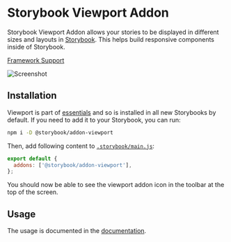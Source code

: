 # Storybook Viewport Addon

Storybook Viewport Addon allows your stories to be displayed in different sizes and layouts in [Storybook](https://storybook.js.org). This helps build responsive components inside of Storybook.

[Framework Support](https://storybook.js.org/docs/configure/integration/frameworks-feature-support)

![Screenshot](https://raw.githubusercontent.com/storybookjs/storybook/next/code/addons/viewport/docs/viewport.png)

## Installation

Viewport is part of [essentials](https://storybook.js.org/docs/essentials) and so is installed in all new Storybooks by default. If you need to add it to your Storybook, you can run:

```sh
npm i -D @storybook/addon-viewport
```

Then, add following content to [`.storybook/main.js`](https://storybook.js.org/docs/configure#configure-your-storybook-project):

```js
export default {
  addons: ['@storybook/addon-viewport'],
};
```

You should now be able to see the viewport addon icon in the toolbar at the top of the screen.

## Usage

The usage is documented in the [documentation](https://storybook.js.org/docs/essentials/viewport).
